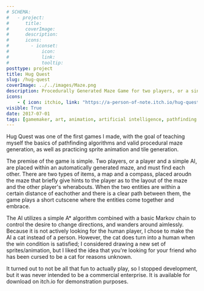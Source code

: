 ```yaml
---
# SCHEMA:
#   - project:
#      title:
#      coverImage:
#      description:
#      icons:
#        - iconset:
#            icon:
#            link:
#            tooltip:
posttype: project
title: Hug Quest
slug: /hug-quest
coverImage: ../../images/Maze.png
description: Procedurally Generated Maze Game for two players, or a single player and a simple AI. Find the other entity and hug them.
icons:
    - { icon: itchio, link: "https://a-person-of-note.itch.io/hug-quest-version-01", tooltip: "Available for Windows on Itch.io" }
visible: True
date: 2017-07-01
tags: [gamemaker, art, animation, artificial intelligence, pathfinding algorithms, design, games]
---
```

Hug Quest was one of the first games I made, with the goal of teaching myself the basics of pathfinding algorithms and valid procedural maze generation, as well as practicing sprite animation and tile generation.

The premise of the game is simple. Two players, or a player and a simple AI, are placed within an automatically generated maze, and must find each other. There are two types of items, a map and a compass, placed aroudn the maze that briefly give hints to the player as to the layout of the maze and the other player's wherabouts. When the two entities are within a certain distance of eachother and there is a clear path between them, the game plays a short cutscene where the entities come together and embrace.

The AI utilizes a simple A* algorithm combined with a basic Markov chain to control the desire to change directions, and wanders around aimlessly. Because it is not actively looking for the human player, I chose to make the AI a cat instead of a person. However, the cat does turn into a human when the win condition is satisfied; I considered drawing a new set of sprites/animation, but I liked the idea that you're looking for your friend who has been cursed to be a cat for reasons unknown.

It turned out to not be all that fun to actually play, so I stopped development, but it was never intended to be a commercial enterprise. It is available for download on itch.io for demonstration purposes.